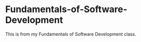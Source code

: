 # Fundamentals-of-Software-Development
 This is from my Fundamentals of Software Development class. 

